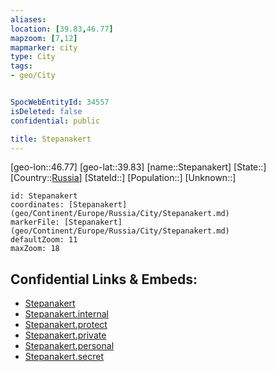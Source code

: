 ```yaml
---
aliases: 
location: [39.83,46.77]
mapzoom: [7,12] 
mapmarker: city 
type: City
tags:
- geo/City


SpocWebEntityId: 34557
isDeleted: false
confidential: public

title: Stepanakert
---
```

[geo-lon::46.77]
[geo-lat::39.83]
[name::Stepanakert]
[State::]
[Country::[Russia](geo/Continent/Europe/Russia.md)]
[StateId::]
[Population::]
[Unknown::]


```leaflet
id: Stepanakert
coordinates: [Stepanakert](geo/Continent/Europe/Russia/City/Stepanakert.md)
markerFile: [Stepanakert](geo/Continent/Europe/Russia/City/Stepanakert.md)
defaultZoom: 11 
maxZoom: 18
```


## Confidential Links & Embeds: 
- [Stepanakert](../../../../../../_public/geo/Continent/Europe/Russia/City/Stepanakert.md) 
- [Stepanakert.internal](../../../../../../_internal/geo/Continent/Europe/Russia/City/Stepanakert.internal.md) 
- [Stepanakert.protect](../../../../../../_protect/geo/Continent/Europe/Russia/City/Stepanakert.protect.md) 
- [Stepanakert.private](../../../../../../_private/geo/Continent/Europe/Russia/City/Stepanakert.private.md) 
- [Stepanakert.personal](../../../../../../_personal/geo/Continent/Europe/Russia/City/Stepanakert.personal.md) 
- [Stepanakert.secret](../../../../../../_secret/geo/Continent/Europe/Russia/City/Stepanakert.secret.md) 

